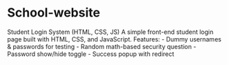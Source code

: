 # School-website
Student Login System (HTML, CSS, JS)  A simple front-end student login page built with HTML, CSS, and JavaScript.   Features: - Dummy usernames &amp; passwords for testing - Random math-based security question - Password show/hide toggle - Success popup with redirect
